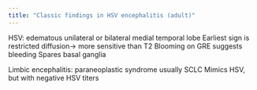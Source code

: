 ```yaml
---
title: "Classic findings in HSV encephalitis (adult)"
---
```

HSV: edematous unilateral or bilateral medial temporal lobe
Earliest sign is restricted diffusion&#8594; more sensitive than T2
Blooming on GRE suggests bleeding
Spares basal ganglia

Limbic encephalitis: paraneoplastic syndrome usually SCLC
Mimics HSV, but with negative HSV titers

